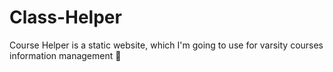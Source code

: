 # Class-Helper
Course Helper is a static website, which I'm going to use for varsity courses information management 🙂
